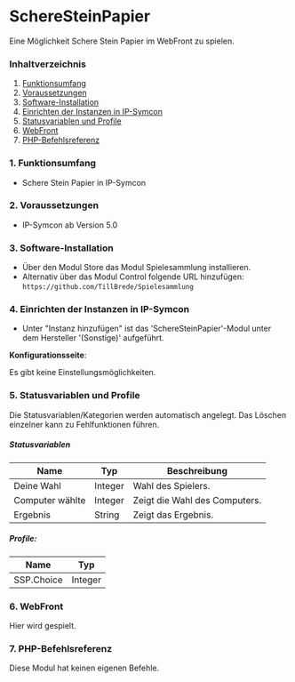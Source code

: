 # SchereSteinPapier
Eine Möglichkeit Schere Stein Papier im WebFront zu spielen.

### Inhaltverzeichnis

1. [Funktionsumfang](#1-funktionsumfang)
2. [Voraussetzungen](#2-voraussetzungen)
3. [Software-Installation](#3-software-installation)
4. [Einrichten der Instanzen in IP-Symcon](#4-einrichten-der-instanzen-in-ip-symcon)
5. [Statusvariablen und Profile](#5-statusvariablen-und-profile)
6. [WebFront](#6-webfront)
7. [PHP-Befehlsreferenz](#7-php-befehlsreferenz)

### 1. Funktionsumfang

* Schere Stein Papier in IP-Symcon

### 2. Voraussetzungen

- IP-Symcon ab Version 5.0

### 3. Software-Installation

* Über den Modul Store das Modul Spielesammlung installieren.
* Alternativ über das Modul Control folgende URL hinzufügen:
`https://github.com/TillBrede/Spielesammlung`  

### 4. Einrichten der Instanzen in IP-Symcon

- Unter "Instanz hinzufügen" ist das 'SchereSteinPapier'-Modul unter dem Hersteller '(Sonstige)' aufgeführt.  

__Konfigurationsseite__:

Es gibt keine Einstellungsmöglichkeiten.

### 5. Statusvariablen und Profile

Die Statusvariablen/Kategorien werden automatisch angelegt. Das Löschen einzelner kann zu Fehlfunktionen führen.

##### Statusvariablen

Name            | Typ     | Beschreibung
--------------- | ------- | ----------------
Deine Wahl      | Integer | Wahl des Spielers.
Computer wählte | Integer | Zeigt die Wahl des Computers.
Ergebnis        | String  | Zeigt das Ergebnis.

##### Profile:

Name       | Typ
---------- | ------- 
SSP.Choice | Integer

### 6. WebFront

Hier wird gespielt.

### 7. PHP-Befehlsreferenz

Diese Modul hat keinen eigenen Befehle.

